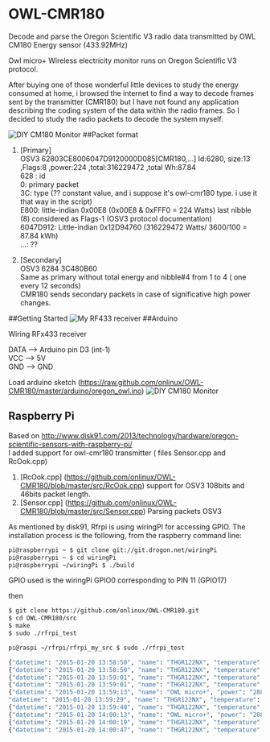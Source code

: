 # OWL-CMR180
Decode and parse the Oregon Scientific V3 radio data transmitted by  OWL CM180 Energy sensor (433.92MHz)

Owl micro+ Wireless electricity monitor runs on Oregon Scientific V3 protocol.

After buying one of those wonderful little devices to study the energy consumed at home, i browsed the internet to find a way to decode frames sent by the transmitter (CMR180) but I have not found any application describing the coding system of the data within the radio frames. So I decided to study the radio packets to decode the system myself.

![DIY CM180 Monitor ](https://raw.github.com/onlinux/OWL-CMR180/master/images/diy-owl-cm180.jpg)
##Packet format
1. [Primary] <br>
OSV3 62803CE8006047D9120000D085[CMR180,...] Id:6280, size:13 ,Flags:8 ,power:224 ,total:316229472 ,total Wh:87.84<BR>
628 : id<BR>
0: primary packet<BR>
3C: type (?? constant value, and i suppose it's owl-cmr180 type. i use it that way in the script)<BR>
E800: little-indian 0x00E8 (0x00E8 & 0xFFF0 = 224 Watts) last nibble (8) considered as Flags-1 (OSV3 protocol documentation)<BR>
6047D912: Little-indian 0x12D94760 (316229472 Watts/ 3600/100 = 87.84 kWh)<BR>
...: ??<BR>

1. [Secondary]<BR>
OSV3 6284 3C480B60 <BR>
Same as primary without total energy and nibble#4 from 1 to 4 ( one every 12 seconds)<BR>
CMR180 sends secondary packets in case of significative high power changes.<BR>

##Getting Started
![My RF433 receiver ](https://raw.github.com/onlinux/OWL-CMR180/master/images/rf433-receiver.jpg)
##Arduino

Wiring RFx433 receiver
 
 DATA  --> Arduino pin D3 (int-1) <BR>
 VCC   --> 5V <BR>
 GND   --> GND <BR>
 
 Load arduino sketch (https://raw.github.com/onlinux/OWL-CMR180/master/arduino/oregon_owl.ino)
 ![DIY CM180 Monitor ](https://raw.github.com/onlinux/OWL-CMR180/master/images/oregon_owl_serial_output.png)
 
## Raspberry Pi
Based on http://www.disk91.com/2013/technology/hardware/oregon-scientific-sensors-with-raspberry-pi/<BR>
I added support for owl-cmr180 transmitter ( files Sensor.cpp and RcOok.cpp)

1. [RcOok.cpp] (https://github.com/onlinux/OWL-CMR180/blob/master/src/RcOok.cpp) support for OSV3 108bits and 46bits packet length.
2. [Sensor.cpp] (https://github.com/onlinux/OWL-CMR180/blob/master/src/Sensor.cpp) Parsing packets OSV3<BR>

As mentioned by disk91, 
Rfrpi is using wiringPI for accessing GPIO. The installation process is the following, from the raspberry command line:
```bash
pi@raspberrypi ~ $ git clone git://git.drogon.net/wiringPi
pi@raspberrypi ~ $ cd wiringPi
pi@raspberrypi ~/wiringPi $ ./build
```
GPIO used is the wiringPi GPIO0 corresponding to PIN 11 (GPIO17)

then 
```bash
$ git clone https://github.com/onlinux/OWL-CMR180.git
$ cd OWL-CMR180/src
$ make
$ sudo ./rfrpi_test

pi@raspi ~/rfrpi/rfrpi_my_src $ sudo ./rfrpi_test

{"datetime": "2015-01-20 13:58:50", "name": "THGR122NX", "temperature": "18.90", "humidity": "51", "channel": "1" }
{"datetime": "2015-01-20 13:58:50", "name": "THGR122NX", "temperature": "18.90", "humidity": "51", "channel": "1" }
{"datetime": "2015-01-20 13:59:01", "name": "THGR122NX", "temperature": "22.30", "humidity": "40", "channel": "1" }
{"datetime": "2015-01-20 13:59:01", "name": "THGR122NX", "temperature": "22.30", "humidity": "40", "channel": "1" }
{"datetime": "2015-01-20 13:59:13", "name": "OWL micro+", "power": "288", "total": "88033"}
"datetime": "2015-01-20 13:59:29", "name": "THGR122NX", "temperature": "18.90", "humidity": "51", "channel": "1" }
{"datetime": "2015-01-20 13:59:40", "name": "THGR122NX", "temperature": "22.40", "humidity": "40", "channel": "1" }
{"datetime": "2015-01-20 14:00:13", "name": "OWL micro+", "power": "288", "total": "88038"}
{"datetime": "2015-01-20 14:00:19", "name": "THGR122NX", "temperature": "22.50", "humidity": "40", "channel": "1" }
{"datetime": "2015-01-20 14:00:47", "name": "THGR122NX", "temperature": "18.90", "humidity": "51", "channel": "1" }

```
